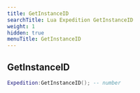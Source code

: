 ```yaml
---
title: GetInstanceID
searchTitle: Lua Expedition GetInstanceID
weight: 1
hidden: true
menuTitle: GetInstanceID
---
```

## GetInstanceID
```lua
Expedition:GetInstanceID(); -- number
```